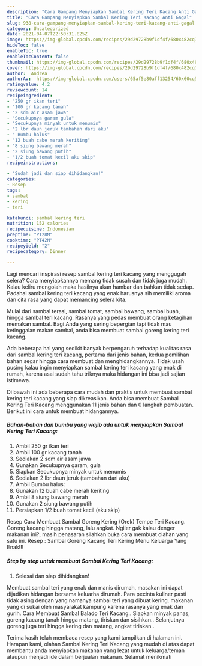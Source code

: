```yaml
---
description: "Cara Gampang Menyiapkan Sambal Kering Teri Kacang Anti Gagal"
title: "Cara Gampang Menyiapkan Sambal Kering Teri Kacang Anti Gagal"
slug: 938-cara-gampang-menyiapkan-sambal-kering-teri-kacang-anti-gagal
category: Uncategorized
date: 2021-04-07T22:50:31.825Z
image: https://img-global.cpcdn.com/recipes/29d29728b9f1df4f/680x482cq70/sambal-kering-teri-kacang-foto-resep-utama.jpg
hideToc: false
enableToc: true
enableTocContent: false
thumbnail: https://img-global.cpcdn.com/recipes/29d29728b9f1df4f/680x482cq70/sambal-kering-teri-kacang-foto-resep-utama.jpg
cover: https://img-global.cpcdn.com/recipes/29d29728b9f1df4f/680x482cq70/sambal-kering-teri-kacang-foto-resep-utama.jpg
author:  Andrea
authorAv:  https://img-global.cpcdn.com/users/65af5e80aff13254/60x60cq50/avatar.jpg
ratingvalue: 4.2
reviewcount: 14
recipeingredient:
- "250 gr ikan teri"
- "100 gr kacang tanah"
- "2 sdm air asam jawa"
- "Secukupnya garam gula"
- "Secukupnya minyak untuk menumis"
- "2 lbr daun jeruk tambahan dari aku"
- " Bumbu halus"
- "12 buah cabe merah keriting"
- "8 siung bawang merah"
- "2 siung bawang putih"
- "1/2 buah tomat kecil aku skip"
recipeinstructions:

- "Sudah jadi dan siap dihidangkan!"
categories:
- Resep
tags:
- sambal
- kering
- teri

katakunci: sambal kering teri 
nutrition: 152 calories
recipecuisine: Indonesian
preptime: "PT28M"
cooktime: "PT42M"
recipeyield: "2"
recipecategory: Dinner

---
```



Lagi mencari inspirasi resep sambal kering teri kacang yang menggugah selera? Cara menyiapkannya memang tidak susah dan tidak juga mudah. Kalau keliru mengolah maka hasilnya akan hambar dan bahkan tidak sedap. Padahal sambal kering teri kacang yang enak harusnya sih memiliki aroma dan cita rasa yang dapat memancing selera kita.


Mulai dari sambal terasi, sambal tomat, sambal bawang, sambal buah, hingga sambal teri kacang. Rasanya yang pedas membuat orang ketagihan memakan sambal. Bagi Anda yang sering bepergian tapi tidak mau ketinggalan makan sambal, anda bisa membuat sambal goreng kering teri kacang.

Ada beberapa hal yang sedikit banyak berpengaruh terhadap kualitas rasa dari sambal kering teri kacang, pertama dari jenis bahan, kedua pemilihan bahan segar hingga cara membuat dan menghidangkannya. Tidak usah pusing kalau ingin menyiapkan sambal kering teri kacang yang enak di rumah, karena asal sudah tahu triknya maka hidangan ini bisa jadi sajian istimewa.


Di bawah ini ada beberapa cara mudah dan praktis untuk membuat sambal kering teri kacang yang siap dikreasikan. Anda bisa membuat Sambal Kering Teri Kacang menggunakan 11 jenis bahan dan 0 langkah pembuatan. Berikut ini cara untuk membuat hidangannya.

<!--inarticleads1-->

##### Bahan-bahan dan bumbu yang wajib ada untuk menyiapkan Sambal Kering Teri Kacang:

1. Ambil 250 gr ikan teri
1. Ambil 100 gr kacang tanah
1. Sediakan 2 sdm air asam jawa
1. Gunakan Secukupnya garam, gula
1. Siapkan Secukupnya minyak untuk menumis
1. Sediakan 2 lbr daun jeruk (tambahan dari aku)
1. Ambil  Bumbu halus:
1. Gunakan 12 buah cabe merah keriting
1. Ambil 8 siung bawang merah
1. Gunakan 2 siung bawang putih
1. Persiapkan 1/2 buah tomat kecil (aku skip)


Resep Cara Membuat Sambal Goreng Kering (Orek) Tempe Teri Kacang. Goreng kacang hingga matang, lalu angkat. Ngiler gak kalau denger makanan ini?, masih penasaran silahkan buka cara membuat olahan yang satu ini. Resep : Sambal Goreng Kacang Teri Kering Menu Keluarga Yang Enak!!! 

<!--inarticleads2-->

##### Step by step untuk membuat Sambal Kering Teri Kacang:


1. Selesai dan siap dihidangkan!

Membuat sambal teri yang enak dan manis dirumah, masakan ini dapat dijadikan hidangan bersama keluarha dirumah. Para pecinta kuliner pasti tidak asing dengan yang namanya sambal teri yang dibuat kering. makanan yang di sukai oleh masyarakat kampung karena rasanya yang enak dan gurih. Cara Membuat Sambal Balado Teri Kacang.. Siapkan minyak panas, goreng kacang tanah hingga matang, tiriskan dan sisihkan.. Selanjutnya goreng juga teri hingga kering dan matang, angkat tiriskan.. 

Terima kasih telah membaca resep yang kami tampilkan di halaman ini. Harapan kami, olahan Sambal Kering Teri Kacang yang mudah di atas dapat membantu anda menyiapkan makanan yang lezat untuk keluarga/teman ataupun menjadi ide dalam berjualan makanan. Selamat menikmati
